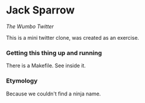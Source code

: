 # Jack Sparrow #
*The Wumbo Twitter*

This is a mini twitter clone, was created as an exercise. 

### Getting this thing up and running ###

There is a Makefile. See inside it.

### Etymology ###

Because we couldn't find a ninja name.

